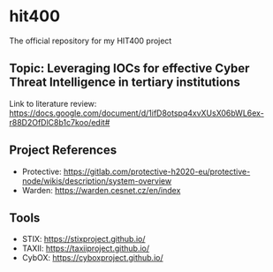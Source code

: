 # hit400
The official repository for my HIT400 project

## Topic: Leveraging IOCs for effective Cyber Threat Intelligence in tertiary institutions

Link to literature review: https://docs.google.com/document/d/1ifD8otspq4xvXUsX06bWL6ex-r88D2OfDlC8b1c7koo/edit#

## Project References
- Protective: https://gitlab.com/protective-h2020-eu/protective-node/wikis/description/system-overview
- Warden: https://warden.cesnet.cz/en/index

## Tools
- STIX: https://stixproject.github.io/
- TAXII: https://taxiiproject.github.io/
- CybOX: https://cyboxproject.github.io/
